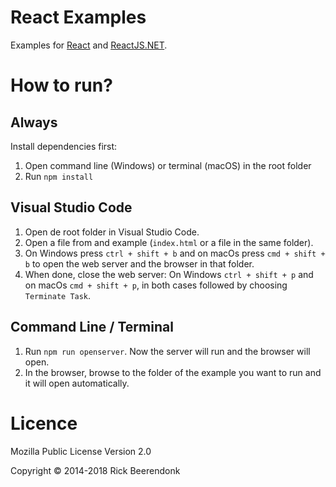 # React Examples

Examples for [React](http://facebook.github.io/react) and [ReactJS.NET](http://reactjs.net/).

# How to run?

## Always 
Install dependencies first:

1. Open command line (Windows) or terminal (macOS) in the root folder
2. Run `npm install`

## Visual Studio Code

1. Open de root folder in Visual Studio Code.
2. Open a file from and example (`index.html` or a file in the same folder).
3. On Windows press `ctrl + shift + b` and on macOs press `cmd + shift + b` to open the web server and the browser in that folder.
4. When done, close the web server: On Windows `ctrl + shift + p` and on macOs `cmd + shift + p`, in both cases followed by choosing `Terminate Task`.

## Command Line / Terminal

1. Run `npm run openserver`. Now the server will run and the browser will open.
2. In the browser, browse to the folder of the example you want to run and it will open automatically.

# Licence

Mozilla Public License Version 2.0

Copyright © 2014-2018 Rick Beerendonk
